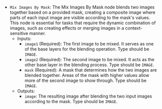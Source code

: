 - `Mix Images By Mask`: The Mix Images By Mask node blends two images together based on a provided mask, creating a composite image where parts of each input image are visible according to the mask's values. This node is essential for tasks that require the dynamic combination of images, such as creating effects or merging images in a context-sensitive manner.
    - Inputs:
        - `image1` (Required): The first image to be mixed. It serves as one of the base layers for the blending operation. Type should be `IMAGE`.
        - `image2` (Required): The second image to be mixed. It acts as the other base layer in the blending process. Type should be `IMAGE`.
        - `mask` (Required): A mask that determines how the two images are blended together. Areas of the mask with higher values allow more of the second image to show through. Type should be `IMAGE`.
    - Outputs:
        - `image`: The resulting image after blending the two input images according to the mask. Type should be `IMAGE`.
